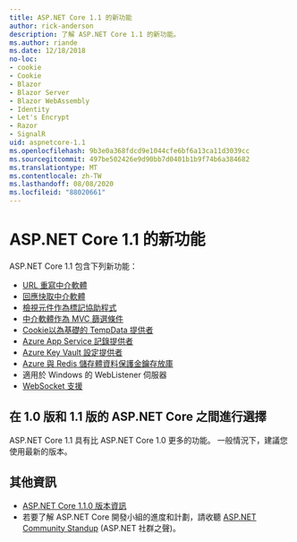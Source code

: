 ```yaml
---
title: ASP.NET Core 1.1 的新功能
author: rick-anderson
description: 了解 ASP.NET Core 1.1 的新功能。
ms.author: riande
ms.date: 12/18/2018
no-loc:
- cookie
- Cookie
- Blazor
- Blazor Server
- Blazor WebAssembly
- Identity
- Let's Encrypt
- Razor
- SignalR
uid: aspnetcore-1.1
ms.openlocfilehash: 9b3e0a368fdcd9e1044cfe6bf6a13ca11d3039cc
ms.sourcegitcommit: 497be502426e9d90bb7d0401b1b9f74b6a384682
ms.translationtype: MT
ms.contentlocale: zh-TW
ms.lasthandoff: 08/08/2020
ms.locfileid: "88020661"
---
```

# <a name="whats-new-in-aspnet-core-11"></a>ASP.NET Core 1.1 的新功能

ASP.NET Core 1.1 包含下列新功能：

- [URL 重寫中介軟體](xref:fundamentals/url-rewriting)
- [回應快取中介軟體](xref:performance/caching/middleware)
- [檢視元件作為標記協助程式](xref:mvc/views/view-components#invoking-a-view-component-as-a-tag-helper)
- [中介軟體作為 MVC 篩選條件](xref:mvc/controllers/filters#using-middleware-in-the-filter-pipeline)
- [Cookie以為基礎的 TempData 提供者](xref:fundamentals/app-state#tempdata)
- [Azure App Service 記錄提供者](xref:fundamentals/logging/index#azure-app-service-provider)
- [Azure Key Vault 設定提供者](xref:security/key-vault-configuration)
- [Azure 與 Redis 儲存體資料保護金鑰存放庫](xref:security/data-protection/implementation/key-storage-providers)
- 適用於 Windows 的 WebListener 伺服器
- [WebSocket 支援](xref:fundamentals/websockets)

## <a name="choosing-between-versions-10-and-11-of-aspnet-core"></a>在 1.0 版和 1.1 版的 ASP.NET Core 之間進行選擇

ASP.NET Core 1.1 具有比 ASP.NET Core 1.0 更多的功能。 一般情況下，建議您使用最新的版本。

## <a name="additional-information"></a>其他資訊

- [ASP.NET Core 1.1.0 版本資訊](https://github.com/dotnet/aspnetcore/releases/tag/1.1.0)
- 若要了解 ASP.NET Core 開發小組的進度和計劃，請收聽 [ASP.NET Community Standup](https://live.asp.net/) (ASP.NET 社群之聲)。
